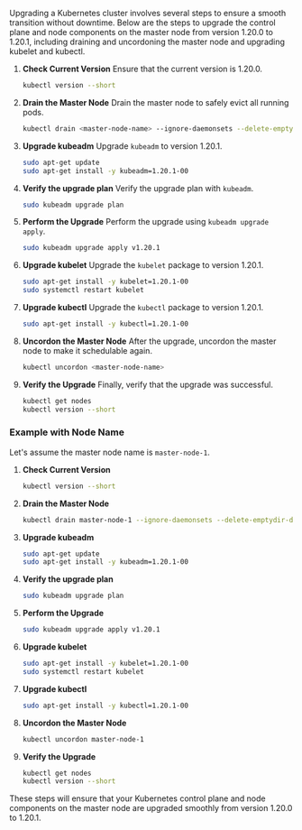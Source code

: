 Upgrading a Kubernetes cluster involves several steps to ensure a smooth transition without downtime. Below are the steps to upgrade the control plane and node components on the master node from version 1.20.0 to 1.20.1, including draining and uncordoning the master node and upgrading kubelet and kubectl.

1. **Check Current Version**
   Ensure that the current version is 1.20.0.
   ```sh
   kubectl version --short
   ```

2. **Drain the Master Node**
   Drain the master node to safely evict all running pods.
   ```sh
   kubectl drain <master-node-name> --ignore-daemonsets --delete-emptydir-data
   ```

3. **Upgrade kubeadm**
   Upgrade `kubeadm` to version 1.20.1.
   ```sh
   sudo apt-get update
   sudo apt-get install -y kubeadm=1.20.1-00
   ```

4. **Verify the upgrade plan**
   Verify the upgrade plan with `kubeadm`.
   ```sh
   sudo kubeadm upgrade plan
   ```

5. **Perform the Upgrade**
   Perform the upgrade using `kubeadm upgrade apply`.
   ```sh
   sudo kubeadm upgrade apply v1.20.1
   ```

6. **Upgrade kubelet**
   Upgrade the `kubelet` package to version 1.20.1.
   ```sh
   sudo apt-get install -y kubelet=1.20.1-00
   sudo systemctl restart kubelet
   ```

7. **Upgrade kubectl**
   Upgrade the `kubectl` package to version 1.20.1.
   ```sh
   sudo apt-get install -y kubectl=1.20.1-00
   ```

8. **Uncordon the Master Node**
   After the upgrade, uncordon the master node to make it schedulable again.
   ```sh
   kubectl uncordon <master-node-name>
   ```

9. **Verify the Upgrade**
   Finally, verify that the upgrade was successful.
   ```sh
   kubectl get nodes
   kubectl version --short
   ```

### Example with Node Name
Let's assume the master node name is `master-node-1`.

1. **Check Current Version**
   ```sh
   kubectl version --short
   ```

2. **Drain the Master Node**
   ```sh
   kubectl drain master-node-1 --ignore-daemonsets --delete-emptydir-data
   ```

3. **Upgrade kubeadm**
   ```sh
   sudo apt-get update
   sudo apt-get install -y kubeadm=1.20.1-00
   ```

4. **Verify the upgrade plan**
   ```sh
   sudo kubeadm upgrade plan
   ```

5. **Perform the Upgrade**
   ```sh
   sudo kubeadm upgrade apply v1.20.1
   ```

6. **Upgrade kubelet**
   ```sh
   sudo apt-get install -y kubelet=1.20.1-00
   sudo systemctl restart kubelet
   ```

7. **Upgrade kubectl**
   ```sh
   sudo apt-get install -y kubectl=1.20.1-00
   ```

8. **Uncordon the Master Node**
   ```sh
   kubectl uncordon master-node-1
   ```

9. **Verify the Upgrade**
   ```sh
   kubectl get nodes
   kubectl version --short
   ```

These steps will ensure that your Kubernetes control plane and node components on the master node are upgraded smoothly from version 1.20.0 to 1.20.1.
